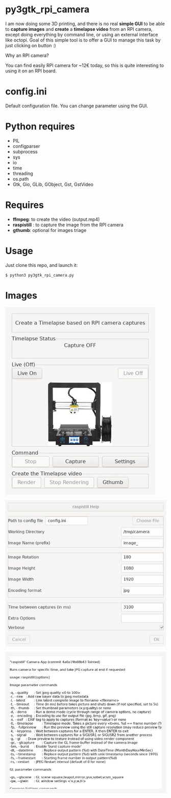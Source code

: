 # py3gtk_rpi_camera

I am now doing some 3D printing, and there is no real **simple GUI** to be able to
**capture images** and **create** a **timelapse video** from an RPI camera, except doing everything
by command line, or using an external interface like octopi.
Goal of this simple tool is to offer a GUI to manage this task by just clicking
on button :)

Why an RPI camera?

You can find easily RPI camera for ~12€ today, so this is quite interesting to using it on an RPI board.

# config.ini

Default configuration file. You can change parameter using the GUI.

# Python requires

* PIL 
* configparser
* subprocess
* sys
* io
* time
* threading
* os.path
* Gtk, Gio, GLib, GObject, Gst, GstVideo

# Requires

* **ffmpeg**: to create the video (output.mp4)
* **raspistill** : to capture the image from the RPI camera
* **gthumb**: optional for images triage

# Usage

Just clone this repo, and launch it:
```
$ python3 py3gtk_rpi_camera.py
```

# Images

![](images/interface.jpg)

![](images/settings.jpg)

![](images/help.jpg)
